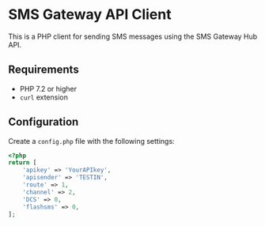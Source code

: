 SMS Gateway API Client
======================

This is a PHP client for sending SMS messages using the SMS Gateway Hub API.

Requirements
------------

* PHP 7.2 or higher
* `curl` extension

Configuration
-------------

Create a `config.php` file with the following settings:

```php
<?php
return [
    'apikey' => 'YourAPIkey',
    'apisender' => 'TESTIN',
    'route' => 1,
    'channel' => 2,
    'DCS' => 0,
    'flashsms' => 0,
];
